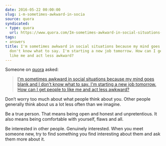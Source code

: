 ```yaml
---
date: 2016-05-22 00:00:00
slug: i-m-sometimes-awkward-in-socia
source: quora
syndicated:
- type: quora
  url: https://www.quora.com/Im-sometimes-awkward-in-social-situations-because-my-mind-goes-blank-and-I-dont-know-what-to-say-Im-starting-a-new-job-tomorrow-How-can-I-get-people-to-like-me-and-act-less-awkward/answer/Roy-Tang
tags:
- answers
title: I'm sometimes awkward in social situations because my mind goes blank and I
  don't know what to say. I'm starting a new job tomorrow. How can I get people to
  like me and act less awkward?
---
```


Someone on [quora](https://quora.com) asked:

> [I'm sometimes awkward in social situations because my mind goes blank and I don't know what to say. I'm starting a new job tomorrow. How can I get people to like me and act less awkward?](https://www.quora.com/Im-sometimes-awkward-in-social-situations-because-my-mind-goes-blank-and-I-dont-know-what-to-say-Im-starting-a-new-job-tomorrow-How-can-I-get-people-to-like-me-and-act-less-awkward/answer/Roy-Tang)


Don’t worry too much about what people think about you. Other people generally think about us a lot less often than we imagine.

Be a true person. That means being open and honest and unpretentious. It also means being comfortable with yourself, flaws and all.

Be interested in other people. Genuinely interested. When you meet someone new, try to find something you find interesting about them and ask them more about it.